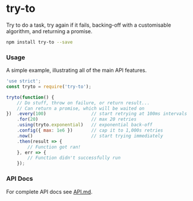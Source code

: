 # try-to

Try to do a task, try again if it fails, backing-off with a customisable algorithm, and returning a promise.

```sh
npm install try-to --save
```

### Usage
A simple example, illustrating all of the main API features.
```js
'use strict';
const tryto = require('try-to');

tryto(function() {
    // Do stuff, throw on failure, or return result...
    // Can return a promise, which will be waited on
})  .every(100)                 // start retrying at 100ms intervals
    .for(20)                    // max 20 retries
    .using(tryto.exponential)   // exponential back-off
    .config({ max: 1e6 })       // cap it to 1,000s retries
    .now()                      // start trying immediately
    .then(result => {
        // Function got ran!
    }, err => {
        // Function didn't successfully run
    });
```

### API Docs
For complete API docs see [API.md](API.md).
